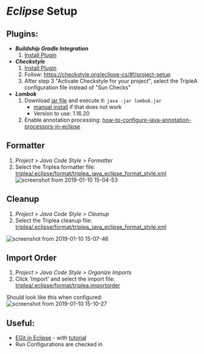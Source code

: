 # *Eclipse* Setup


##  Plugins:
  - ***Buildship Gradle Integration***
     1. [Install Plugin](https://marketplace.eclipse.org/content/buildship-gradle-integration)
  - ***Checkstyle***
     1. [Install Plugin](http://eclipse-cs.sourceforge.net)
     1. Follow: https://checkstyle.org/eclipse-cs/#!/project-setup
     1. After step 3 "Activate Checkstyle for your project", select the TripleA configuration file instead of "Sun Checks"
  - ***Lombok*** 
    1. Download [jar file](https://projectlombok.org/downloads/lombok.jar) and execute it: `java -jar lombok.jar`
       - [manual install](https://groups.google.com/forum/#!topic/project-lombok/3rVS0eXVl5U)
         if that does not work
       - Version to use: 1.16.20 
    2. Enable annotation processing: [how-to-configure-java-annotation-processors-in-eclipse
      ](https://stackoverflow.com/questions/43404891/how-to-configure-java-annotation-processors-in-eclipse)

## Formatter
1. *Project > Java Code Style > Formatter*
1. Select the Triplea formatter file: [triplea/.eclipse/format/triplea_java_eclipse_format_style.xml
   ](https://github.com/triplea-game/triplea/blob/master/.eclipse/format/triplea_java_eclipse_format_style.xml)
    ![screenshot from 2019-01-10 15-04-53](https://user-images.githubusercontent.com/12397753/51002741-1e4fea00-14e9-11e9-86b6-4314abfb1fcd.png)

## Cleanup

1. *Project > Java Code Style > Cleanup*
1. Select the Triplea cleanup file: [triplea/.eclipse/format/triplea_java_eclipse_format_style.xml
   ](https://github.com/triplea-game/triplea/blob/master/.eclipse/format/triplea_java_eclipse_format_style.xml)

![screenshot from 2019-01-10 15-07-46
  ](https://user-images.githubusercontent.com/12397753/51002909-acc46b80-14e9-11e9-8a49-80281769f81a.png)


## Import Order


1. *Project > Java Code Style > Organize Imports*
1. Click 'Import' and select the import file: [triplea/.eclipse/format/triplea.importorder
](https://github.com/triplea-game/triplea/blob/master/.eclipse/format/triplea.importorder)

Should look like this when configured: ![screenshot from 2019-01-10 15-10-27
](https://user-images.githubusercontent.com/12397753/51002992-e7c69f00-14e9-11e9-9076-d05c4b6ce449.png)




## Useful:
  - [EGit in Eclipse](http://www.eclipse.org/egit/) - with [tutorial
      ](http://www.vogella.com/tutorials/EclipseGit/article.html)
  - Run Configurations are checked in
 

